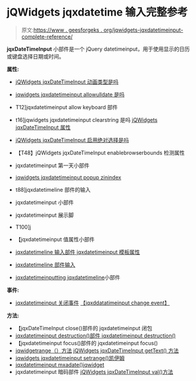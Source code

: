# jQWidgets jqxdatetime 输入完整参考

> 原文:[https://www . geesforgeks . org/jqwidgets-jqxdatetimeinput-complete-reference/](https://www.geeksforgeeks.org/jqwidgets-jqxdatetimeinput-complete-reference/)

**jqxDateTimeInput** 小部件是一个 jQuery datetimeinput，用于使用显示的日历或键盘选择日期或时间。

**属性:**

*   [jQWidgets jqxDateTimeInput 动画类型是吗](https://www.geeksforgeeks.org/jqwidgets-jqxdatetimeinput-animationtype-property/)
*   [jqwidgets jqxdatetimeinput allowulldate 是吗](https://www.geeksforgeeks.org/jqwidgets-jqxdatetimeinput-allownulldate-property/)
*   T12]jqxdatetimeinput allow keyboard 部件
*   t16]jqwidgets jqxdatetimeinput clearstring 是吗
[jQWidgets jqxDateTimeInput 属性](https://www.geeksforgeeks.org/jqwidgets-jqxdatetimeinput-closedelay-property/)
*   [jQWidgets jqxDateTimeInput 启用绝对选择是吗](https://www.geeksforgeeks.org/jqwidgets-jqxdatetimeinput-enableabsoluteselection-property/)
*   【T48】jQWidgets jqxDateTimeInput enablebrowserbounds 检测属性

*   jqxdatetimeinput 第一天小部件

*   [jqwidgets jqxdatetimeinput popup zinindex](https://www.geeksforgeeks.org/jqwidgets-jqxdatetimeinput-popupzindex-property/)
*   t88]jqxdatetimeline 部件的输入
*   jqxdatetimeinput 小部件
*   jqxdatetimeinput 展示脚
*   T100]j
*   【jqxdatetimeinput 值属性小部件
*   [jqxdatetimeline 输入部件 jqxdatetimeinput 模板属性](https://www.geeksforgeeks.org/jqwidgets-jqxdatetimeinput-template-property/)
*   [jqxdatetimeline 部件输入](https://www.geeksforgeeks.org/jqwidgets-jqxdatetimeinput-theme-property/)
*   [jqxdatetimeinputting jqxdatetimeline](https://www.geeksforgeeks.org/jqwidgets-jqxdatetimeinput-width-property/)小部件

**事件:**

*   [jqxdatetimeinput 关闭事件](https://www.geeksforgeeks.org/jqwidgets-jqxdatetimeinput-close-event/)
[【jqxddatatimeinput change event】](https://www.geeksforgeeks.org/jqwidgets-jqxdatetimeinput-change-event/)

**方法:**

*   【jqxDateTimeInput close()部件的 jqxdatetimeinput 闭包
*   [jqxdatetimeinput destruction()部件 jqxdatetimeinput destruction()](https://www.geeksforgeeks.org/jqwidgets-jqxdatetimeinput-destroy-method/)
*   【jqxdatetimeinput focus()部件的 jqxdatetimeinput focus()
*   [jqwidgetrange（）方法](https://www.geeksforgeeks.org/jqwidgets-jqxdatetimeinput-getrange-method/)
[jQWidgets jqxDateTimeInput getText() 方法](https://www.geeksforgeeks.org/jqwidgets-jqxdatetimeinput-gettext-method/)
*   [jqwidgets jqxdatetimeinput setrange()凯伊姆](https://www.geeksforgeeks.org/jqwidgets-jqxdatetimeinput-setrange-method/)
*   [jqxdatetimeinput mxadate()jqwidget](https://www.geeksforgeeks.org/jqwidgets-jqxdatetimeinput-setmaxdate-method/)
*   jqxdatetimeinput 暗码部件
[jQWidgets jqxDateTimeInput val()方法](https://www.geeksforgeeks.org/jqwidgets-jqxdatetimeinput-val-method/)